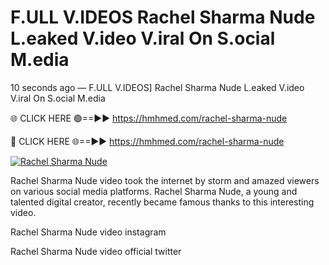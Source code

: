 # F.ULL V.IDEOS Rachel Sharma Nude L.eaked V.ideo V.iral On S.ocial M.edia

10 seconds ago — F.ULL V.IDEOS] Rachel Sharma Nude L.eaked V.ideo V.iral On S.ocial M.edia

🌐 CLICK HERE 🟢==►► https://hmhmed.com/rachel-sharma-nude

🔴 CLICK HERE 🌐==►► https://hmhmed.com/rachel-sharma-nude

[![Rachel Sharma Nude](https://i.imgur.com/dJHk4Zq.gif)](https://hmhmed.com/rachel-sharma-nude)

Rachel Sharma Nude video took the internet by storm and amazed viewers on various social media platforms. Rachel Sharma Nude, a young and talented digital creator, recently became famous thanks to this interesting video.

Rachel Sharma Nude video instagram

Rachel Sharma Nude video official twitter